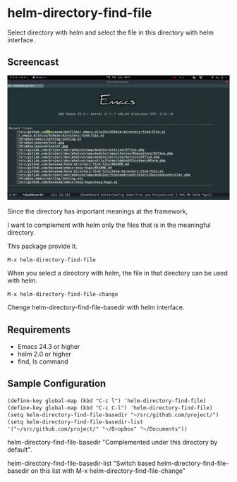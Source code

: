 # helm-directory-find-file

Select directory with helm and select the file in this directory with helm interface.

## Screencast

![screencast](image/screencast.gif)

Since the directory has important meanings at the framework,

I want to complement with helm only the files that is in the meaningful directory.

This package provide it.

	M-x helm-directory-find-file

When you select a directory with helm, the file in that directory can be used with helm.

	M-x helm-directory-find-file-change

Chenge helm-directory-find-file-basedir with helm interface.

## Requirements

- Emacs 24.3 or higher
- helm 2.0 or higher
- find, ls command

## Sample Configuration

	(define-key global-map (kbd "C-c l") 'helm-directory-find-file)
	(define-key global-map (kbd "C-c C-l") 'helm-directory-find-file)
	(setq helm-directory-find-file-basedir "~/src/github.com/project/")
	(setq helm-directory-find-file-basedir-list '("~/src/github.com/project/" "~/Dropbox" "~/Documents"))

helm-directory-find-file-basedir "Complemented under this directory by default".

helm-directory-find-file-basedir-list "Switch based helm-directory-find-file-basedir on this list with M-x helm-directory-find-file-change"

[melpa-link]: http://melpa.org/#/helm-directory-find-file
[melpa-badge]: http://melpa.org/packages/helm-directory-find-file-badge.svg
[melpa-stable-link]: http://stable.melpa.org/#/helm-directory-find-file
[melpa-stable-badge]: http://stable.melpa.org/packages/helm-directory-find-file-badge.svg
